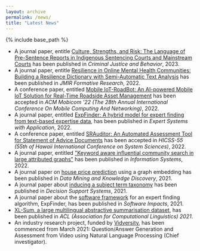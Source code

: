 ```yaml
---
layout: archive
permalink: /news/
title: "Latest News" 
---
```


{% include base_path %}
* A journal paper, entitle [Culture, Strengths, and Risk: The Language of Pre-Sentence Reports in Indigenous Sentencing Courts and Mainstream Courts](/publication/justice_2023) has been published in *Criminal Justice and Behavior*, 2023.
* A journal paper, entitle [Resilience in Online Mental Health Communities: Building a Resilience Dictionary with Semi-Automatic Text Analysis](/publication/jmir_2022) has been published in *JMIR Formative Research*, 2022.
* A conference paper, entitled [Mobile IoT-RoadBot: An AI-powered Mobile IoT Solution for Real-Time Roadside Asset Management](/publication/mobicom_2022) has been accepted in *ACM Mobicom '22 (The 28th Annual International Conference On Mobile Computing And Networking)*, 2022.
* A journal paper, entitled [ExpFinder: A hybrid model for expert finding from text-based expertise data](/publication/expfinder_2022), has been published in *Expert Systems with Application*, 2022.
* A conference paper, entitled [SRAuditor: An Automated Assessment Tool for Statement of Advice Documents](/publication/SRAuditor_2022) has been accepted in *HICSS-55 (55th of Hawaii International Conference on System Sciences)*, 2022.
* A journal paper, entitled ["Keyword aware influential community search in large attributed graphs"](/publication/community_search_2022) has been published in *Information Systems*, 2022.
* A journal paper on [house price prediction](/publication/house_price_prediction_2021) using a graph embedding has been published in *Data Mining and Knowledge Discovery*, 2021.
* A journal paper about [inducing a subject term taxonomy](/publication/subject_tracker_2021) has been published in *Decision Support Systems*, 2021.
* A journal paper about the [software framework](/publication/expfinder_software_2021) for an expert finding algorithm, ExpFinder, has been published in *Software Impacts*, 2021.
* [XL-Sum, a large multilingual abstractive summarisation dataset](/publication/ACL_Text_Summarization_2021), has been published in *ACL (Association for Computational Linguistics) 2021*.
* An industry research project, funded by [Vidversity](https://vidversity.com/), has been commenced from March 2021: Question/Answer Generation and Assessment from Video using Natural Language Processing (Chief investigator). 


<!-- Work experience
======
* Summer 2015: Research Assistant
  * Github University
  * Duties included: Tagging issues
  * Supervisor: Professor Git

* Fall 2015: Research Assistant
  * Github University
  * Duties included: Merging pull requests
  * Supervisor: Professor Hub
  
Skills
======
* Skill 1
* Skill 2
  * Sub-skill 2.1
  * Sub-skill 2.2
  * Sub-skill 2.3
* Skill 3

Publications
======
  <ul>{% for post in site.publications %}
    {% include archive-single-cv.html %}
  {% endfor %}</ul>
  
Talks
======
  <ul>{% for post in site.talks %}
    {% include archive-single-talk-cv.html %}
  {% endfor %}</ul>
  
Teaching
======
  <ul>{% for post in site.teaching %}
    {% include archive-single-cv.html %}
  {% endfor %}</ul>
  
Service and leadership
======
* Currently signed in to 43 different slack teams -->
